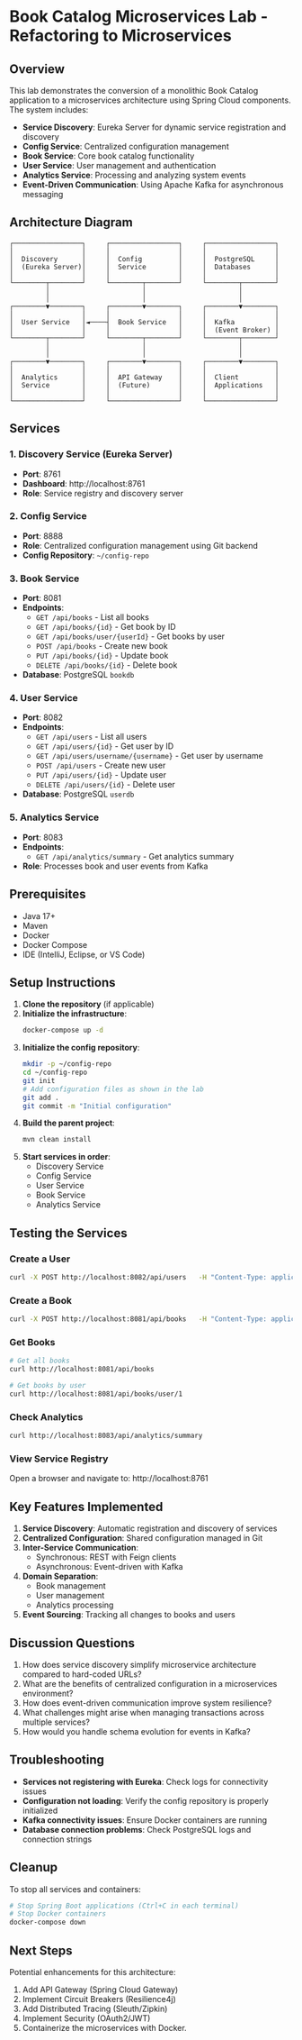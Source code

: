 
# Book Catalog Microservices Lab - Refactoring to Microservices

## Overview
This lab demonstrates the conversion of a monolithic Book Catalog application to a microservices architecture using Spring Cloud components. The system includes:

- **Service Discovery**: Eureka Server for dynamic service registration and discovery
- **Config Service**: Centralized configuration management
- **Book Service**: Core book catalog functionality
- **User Service**: User management and authentication
- **Analytics Service**: Processing and analyzing system events
- **Event-Driven Communication**: Using Apache Kafka for asynchronous messaging

## Architecture Diagram
```
┌─────────────────┐     ┌─────────────────┐     ┌─────────────────┐
│                 │     │                 │     │                 │
│  Discovery      │     │  Config         │     │  PostgreSQL     │
│  (Eureka Server)│     │  Service        │     │  Databases      │
│                 │     │                 │     │                 │
└────────┬────────┘     └────────┬────────┘     └────────┬────────┘
         │                       │                       │
         │                       │                       │
┌────────▼────────┐     ┌────────▼────────┐     ┌────────▼────────┐
│                 │     │                 │     │                 │
│  User Service   │◄────┤  Book Service   │     │  Kafka          │
│                 │     │                 │     │  (Event Broker) │
└────────┬────────┘     └────────┬────────┘     └────────┬────────┘
         │                       │                       │
         │                       │                       │
┌────────▼────────┐     ┌────────▼────────┐     ┌────────▼────────┐
│                 │     │                 │     │                 │
│  Analytics      │     │  API Gateway    │     │  Client         │
│  Service        │     │  (Future)       │     │  Applications   │
│                 │     │                 │     │                 │
└─────────────────┘     └─────────────────┘     └─────────────────┘
```

## Services

### 1. Discovery Service (Eureka Server)
- **Port**: 8761
- **Dashboard**: http://localhost:8761
- **Role**: Service registry and discovery server

### 2. Config Service
- **Port**: 8888
- **Role**: Centralized configuration management using Git backend
- **Config Repository**: `~/config-repo`

### 3. Book Service
- **Port**: 8081
- **Endpoints**:
  - `GET /api/books` - List all books
  - `GET /api/books/{id}` - Get book by ID
  - `GET /api/books/user/{userId}` - Get books by user
  - `POST /api/books` - Create new book
  - `PUT /api/books/{id}` - Update book
  - `DELETE /api/books/{id}` - Delete book
- **Database**: PostgreSQL `bookdb`

### 4. User Service
- **Port**: 8082
- **Endpoints**:
  - `GET /api/users` - List all users
  - `GET /api/users/{id}` - Get user by ID
  - `GET /api/users/username/{username}` - Get user by username
  - `POST /api/users` - Create new user
  - `PUT /api/users/{id}` - Update user
  - `DELETE /api/users/{id}` - Delete user
- **Database**: PostgreSQL `userdb`

### 5. Analytics Service
- **Port**: 8083
- **Endpoints**:
  - `GET /api/analytics/summary` - Get analytics summary
- **Role**: Processes book and user events from Kafka

## Prerequisites
- Java 17+
- Maven
- Docker
- Docker Compose
- IDE (IntelliJ, Eclipse, or VS Code)

## Setup Instructions

1. **Clone the repository** (if applicable)
2. **Initialize the infrastructure**:
   ```bash
   docker-compose up -d
   ```
3. **Initialize the config repository**:
   ```bash
   mkdir -p ~/config-repo
   cd ~/config-repo
   git init
   # Add configuration files as shown in the lab
   git add .
   git commit -m "Initial configuration"
   ```
4. **Build the parent project**:
   ```bash
   mvn clean install
   ```
5. **Start services in order**:
   - Discovery Service
   - Config Service
   - User Service
   - Book Service
   - Analytics Service

## Testing the Services

### Create a User
```bash
curl -X POST http://localhost:8082/api/users   -H "Content-Type: application/json"   -d '{"username":"john_doe","email":"john@example.com","password":"password123"}'
```

### Create a Book
```bash
curl -X POST http://localhost:8081/api/books   -H "Content-Type: application/json"   -d '{"title":"Spring Microservices in Action","author":"John Carnell","isbn":"9781617293986","price":49.99,"userId":1}'
```

### Get Books
```bash
# Get all books
curl http://localhost:8081/api/books

# Get books by user
curl http://localhost:8081/api/books/user/1
```

### Check Analytics
```bash
curl http://localhost:8083/api/analytics/summary
```

### View Service Registry
Open a browser and navigate to: http://localhost:8761

## Key Features Implemented

1. **Service Discovery**: Automatic registration and discovery of services
2. **Centralized Configuration**: Shared configuration managed in Git
3. **Inter-Service Communication**:
   - Synchronous: REST with Feign clients
   - Asynchronous: Event-driven with Kafka
4. **Domain Separation**:
   - Book management
   - User management
   - Analytics processing
5. **Event Sourcing**: Tracking all changes to books and users

## Discussion Questions

1. How does service discovery simplify microservice architecture compared to hard-coded URLs?
2. What are the benefits of centralized configuration in a microservices environment?
3. How does event-driven communication improve system resilience?
4. What challenges might arise when managing transactions across multiple services?
5. How would you handle schema evolution for events in Kafka?

## Troubleshooting

- **Services not registering with Eureka**: Check logs for connectivity issues
- **Configuration not loading**: Verify the config repository is properly initialized
- **Kafka connectivity issues**: Ensure Docker containers are running
- **Database connection problems**: Check PostgreSQL logs and connection strings

## Cleanup
To stop all services and containers:
```bash
# Stop Spring Boot applications (Ctrl+C in each terminal)
# Stop Docker containers
docker-compose down
```

## Next Steps
Potential enhancements for this architecture:
1. Add API Gateway (Spring Cloud Gateway)
2. Implement Circuit Breakers (Resilience4j)
3. Add Distributed Tracing (Sleuth/Zipkin)
4. Implement Security (OAuth2/JWT)
5. Containerize the microservices with Docker.
